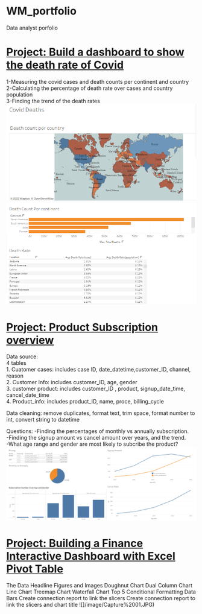 # WM_portfolio
Data analyst porfolio

# [Project: Build a dashboard to show the death rate of Covid](https://public.tableau.com/app/profile/wendym4423/viz/CovidDashboard_16582091798820/Dashboard1)
1-Measuring the covid cases and death counts per continent and country     
2-Calculating the percentage of death rate over cases and country population        
3-Finding the trend of the death rates                 
![](/image/map.png)
![](/image/chart.PNG)

# [Project: Product Subscription overview](https://public.tableau.com/app/profile/wendym4423/viz/ProductSubscriptions/Subsription)
Data source:                                                      
4 tables                                                              
    1. Cuatomer cases: includes case ID, date_datetime,customer_ID, channel, reason                                          
    2. Customer Info: includes customer_ID, age, gender 	                                                                                                 
    3. customer product: includes customer_ID , product, signup_date_time, cancel_date_time                    	     
    4. Product_info: includes product_ID, name, proce, billing_cycle                                         	
    
Data cleaning: remove duplicates, format text, trim space, format number to int, convert string to datetime

Questions:
-Finding the percentages of monthly vs annually subscription.                                                                                                         	
-Finding the signup amount vs cancel amount over years, and the trend. 	                                                                      
-What age range and gender are most likely to subcribe the product?                                                     	                      
![](/image/Capture2.PNG)	


# [Project: Building a Finance Interactive Dashboard with Excel Pivot Table](https://github.com/wndmiao/WM_portfolio/blob/main/Finance%20expense%20intereactive%20dashboard.xlsx)

The Data
Headline Figures and Images
Doughnut Chart
Dual Column Chart
Line Chart
Treemap Chart
Waterfall Chart
Top 5 Conditional Formatting Data Bars
Create connection report to link the slicers
Create connection report to link the slicers and chart title
![]/image/Capture%2001.JPG)


